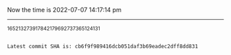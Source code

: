Now the time is 2022-07-07 14:17:14 pm

---

<small>165213273917842179692737365124131</small>

```txt

Latest commit SHA is: cb6f9f989416dcb051daf3b69eadec2dff8dd831
```
